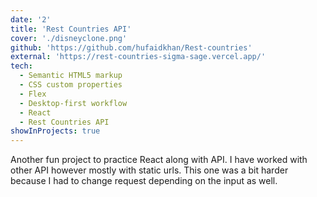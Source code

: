 ```yaml
---
date: '2'
title: 'Rest Countries API'
cover: './disneyclone.png'
github: 'https://github.com/hufaidkhan/Rest-countries'
external: 'https://rest-countries-sigma-sage.vercel.app/'
tech:
  - Semantic HTML5 markup
  - CSS custom properties
  - Flex
  - Desktop-first workflow
  - React
  - Rest Countries API
showInProjects: true
---
```

Another fun project to practice React along with API. I have worked with other API however mostly with static urls. This one was a bit harder because I had to change request depending on the input as well.
